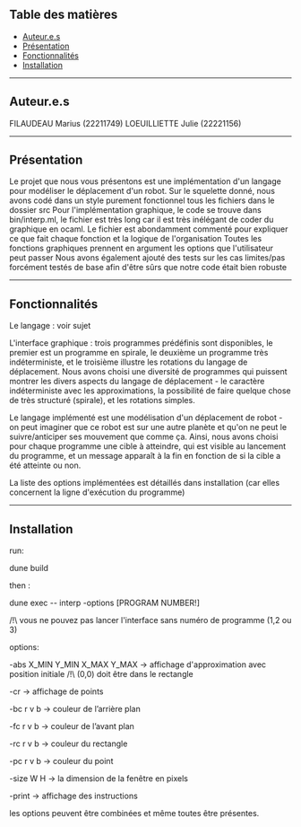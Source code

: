 ## Table des matières

- [Auteur.e.s](#auteur.e.s)
- [Présentation](#présentation)
- [Fonctionnalités](#fonctionnalités)
- [Installation](#installation)

---

## Auteur.e.s

FILAUDEAU Marius (22211749)
LOEUILLIETTE Julie (22221156)

---

## Présentation

Le projet que nous vous présentons est une implémentation d'un langage pour modéliser le déplacement d'un robot.
Sur le squelette donné, nous avons codé dans un style purement fonctionnel tous les fichiers dans le dossier src
Pour l'implémentation graphique, le code se trouve dans bin/interp.ml, le fichier est très long car il est très inélégant de coder du graphique en ocaml.
Le fichier est abondamment commenté pour expliquer ce que fait chaque fonction et la logique de l'organisation
Toutes les fonctions graphiques prennent en argument les options que l'utilisateur peut passer
Nous avons également ajouté des tests sur les cas limites/pas forcément testés de base afin d'être sûrs que notre code était bien robuste


---

## Fonctionnalités

Le langage : voir sujet

L'interface graphique : trois programmes prédéfinis sont disponibles, le premier est un programme en spirale, le deuxième un programme très indéterministe, et le troisième illustre les rotations du langage de déplacement. Nous avons choisi une diversité de programmes qui puissent montrer les divers aspects du langage de déplacement - le caractère indéterministe avec les approximations, la possibilité de faire quelque chose de très structuré (spirale), et les rotations simples.

Le langage implémenté est une modélisation d'un déplacement de robot - on peut imaginer que ce robot est sur une autre planète et qu'on ne peut le suivre/anticiper ses mouvement que comme ça. Ainsi, nous avons choisi pour chaque programme une cible à atteindre, qui est visible au lancement du programme, et un message apparaît à la fin en fonction de si la cible a été atteinte ou non.

La liste des options implémentées est détaillés dans installation (car elles concernent la ligne d'exécution du programme)


---

## Installation

run:

dune build

then :

dune exec -- interp -options [PROGRAM NUMBER!]

/!\ vous ne pouvez pas lancer l'interface sans numéro de programme (1,2 ou 3)

options:

-abs X_MIN Y_MIN X_MAX Y_MAX -> affichage d'approximation avec position initiale /!\ (0,0) doit être dans le rectangle

-cr -> affichage de points

-bc r v b -> couleur de l’arrière plan

-fc r v b -> couleur de l’avant plan

-rc r v b -> couleur du rectangle

-pc r v b -> couleur du point

-size W H -> la dimension de la fenêtre en pixels

-print -> affichage des instructions

les options peuvent être combinées et même toutes être présentes.
